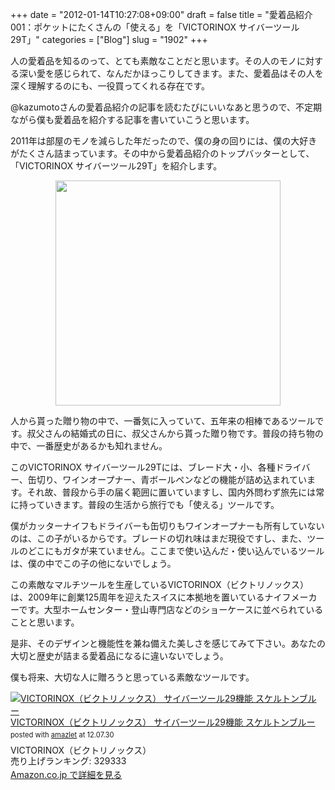+++
date = "2012-01-14T10:27:08+09:00"
draft = false
title = "愛着品紹介 001：ポケットにたくさんの「使える」を「VICTORINOX サイバーツール29T」"
categories = ["Blog"]
slug = "1902"
+++

人の愛着品を知るのって、とても素敵なことだと思います。その人のモノに対する深い愛を感じられて、なんだかほっこりしてきます。また、愛着品はその人を深く理解するのにも、一役買ってくれる存在です。

@kazumotoさんの愛着品紹介の記事を読むたびにいいなあと思うので、不定期ながら僕も愛着品を紹介する記事を書いていこうと思います。

2011年は部屋のモノを減らした年だったので、僕の身の回りには、僕の大好きがたくさん詰まっています。その中から愛着品紹介のトップバッターとして、「VICTORINOX サイバーツール29T」を紹介します。

<img style="display:block; margin-left:auto; margin-right:auto;" src="/images/2012/01/1902_1.jpg" border="0" width="360" height="360" />

人から貰った贈り物の中で、一番気に入っていて、五年来の相棒であるツールです。叔父さんの結婚式の日に、叔父さんから貰った贈り物です。普段の持ち物の中で、一番歴史があるかも知れません。

このVICTORINOX サイバーツール29Tには、ブレード大・小、各種ドライバー、缶切り、ワインオープナー、青ボールペンなどの機能が詰め込まれています。それ故、普段から手の届く範囲に置いていますし、国内外問わず旅先には常に持っていきます。普段の生活から旅行でも「使える」ツールです。

僕がカッターナイフもドライバーも缶切りもワインオープナーも所有していないのは、この子がいるからです。ブレードの切れ味はまだ現役ですし、また、ツールのどこにもガタが来ていません。ここまで使い込んだ・使い込んでいるツールは、僕の中でこの子の他にないでしょう。

この素敵なマルチツールを生産しているVICTORINOX（ビクトリノックス）は、2009年に創業125周年を迎えたスイスに本拠地を置いているナイフメーカーです。大型ホームセンター・登山専門店などのショーケースに並べられていることと思います。

是非、そのデザインと機能性を兼ね備えた美しさを感じてみて下さい。あなたの大切と歴史が詰まる愛着品になるに違いないでしょう。

僕も将来、大切な人に贈ろうと思っている素敵なツールです。


<div class="amazlet-box" style="margin-bottom:0px;"><div class="amazlet-image" style="float:left;margin:0px 12px 1px 0px;"><a href="http://www.amazon.co.jp/exec/obidos/ASIN/B0057DZ2D0/rakuishi-22/ref=nosim/" name="amazletlink" target="_blank"><img src="http://ecx.images-amazon.com/images/I/41DEWMKVCfL._SL160_.jpg" alt="VICTORINOX（ビクトリノックス） サイバーツール29機能 スケルトンブルー" style="border: none;" /></a></div><div class="amazlet-info" style="line-height:120%; margin-bottom: 10px"><div class="amazlet-name" style="margin-bottom:10px;line-height:120%"><a href="http://www.amazon.co.jp/exec/obidos/ASIN/B0057DZ2D0/rakuishi-22/ref=nosim/" name="amazletlink" target="_blank">VICTORINOX（ビクトリノックス） サイバーツール29機能 スケルトンブルー</a><div class="amazlet-powered-date" style="font-size:80%;margin-top:5px;line-height:120%">posted with <a href="http://www.amazlet.com/browse/ASIN/B0057DZ2D0/rakuishi-22/ref=nosim/" title="VICTORINOX（ビクトリノックス） サイバーツール29機能 スケルトンブルー" target="_blank">amazlet</a> at 12.07.30</div></div><div class="amazlet-detail">VICTORINOX（ビクトリノックス） <br />売り上げランキング: 329333<br /></div><div class="amazlet-sub-info" style="float: left;"><div class="amazlet-link" style="margin-top: 5px"><a href="http://www.amazon.co.jp/exec/obidos/ASIN/B0057DZ2D0/rakuishi-22/ref=nosim/" name="amazletlink" target="_blank">Amazon.co.jp で詳細を見る</a></div></div></div><div class="amazlet-footer" style="clear: left"></div></div>
